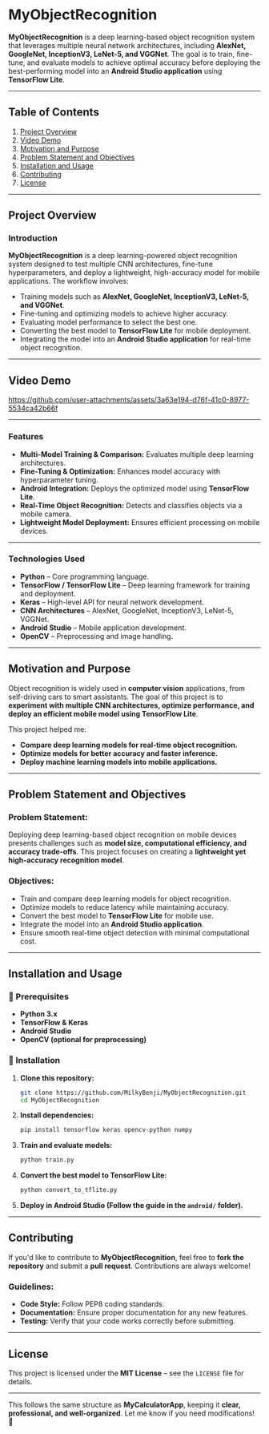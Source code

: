 # **MyObjectRecognition**  

**MyObjectRecognition** is a deep learning-based object recognition system that leverages multiple neural network architectures, including **AlexNet, GoogleNet, InceptionV3, LeNet-5, and VGGNet**. The goal is to train, fine-tune, and evaluate models to achieve optimal accuracy before deploying the best-performing model into an **Android Studio application** using **TensorFlow Lite**.  

---

## **Table of Contents**  

1. [Project Overview](#project-overview)  
2. [Video Demo](#video-demo)  
3. [Motivation and Purpose](#motivation-and-purpose)  
4. [Problem Statement and Objectives](#problem-statement-and-objectives)  
5. [Installation and Usage](#installation-and-usage)  
6. [Contributing](#contributing)  
7. [License](#license)  

---

## **Project Overview**  

### **Introduction**  

**MyObjectRecognition** is a deep learning-powered object recognition system designed to test multiple CNN architectures, fine-tune hyperparameters, and deploy a lightweight, high-accuracy model for mobile applications. The workflow involves:  

- Training models such as **AlexNet, GoogleNet, InceptionV3, LeNet-5, and VGGNet**.  
- Fine-tuning and optimizing models to achieve higher accuracy.  
- Evaluating model performance to select the best one.  
- Converting the best model to **TensorFlow Lite** for mobile deployment.  
- Integrating the model into an **Android Studio application** for real-time object recognition.  

---

## **Video Demo**  

https://github.com/user-attachments/assets/3a63e194-d76f-41c0-8977-5534ca42b66f

---

### **Features**  

- **Multi-Model Training & Comparison:** Evaluates multiple deep learning architectures.  
- **Fine-Tuning & Optimization:** Enhances model accuracy with hyperparameter tuning.  
- **Android Integration:** Deploys the optimized model using **TensorFlow Lite**.  
- **Real-Time Object Recognition:** Detects and classifies objects via a mobile camera.  
- **Lightweight Model Deployment:** Ensures efficient processing on mobile devices.  

---

### **Technologies Used**  

- **Python** – Core programming language.  
- **TensorFlow / TensorFlow Lite** – Deep learning framework for training and deployment.  
- **Keras** – High-level API for neural network development.  
- **CNN Architectures** – AlexNet, GoogleNet, InceptionV3, LeNet-5, VGGNet.  
- **Android Studio** – Mobile application development.  
- **OpenCV** – Preprocessing and image handling.  

---

## **Motivation and Purpose**  

Object recognition is widely used in **computer vision** applications, from self-driving cars to smart assistants. The goal of this project is to **experiment with multiple CNN architectures, optimize performance, and deploy an efficient mobile model using TensorFlow Lite**.  

This project helped me:  

- **Compare deep learning models for real-time object recognition.**  
- **Optimize models for better accuracy and faster inference.**  
- **Deploy machine learning models into mobile applications.**  

---

## **Problem Statement and Objectives**  

### **Problem Statement:**  

Deploying deep learning-based object recognition on mobile devices presents challenges such as **model size, computational efficiency, and accuracy trade-offs**. This project focuses on creating a **lightweight yet high-accuracy recognition model**.  

### **Objectives:**  

- Train and compare deep learning models for object recognition.  
- Optimize models to reduce latency while maintaining accuracy.  
- Convert the best model to **TensorFlow Lite** for mobile use.  
- Integrate the model into an **Android Studio application**.  
- Ensure smooth real-time object detection with minimal computational cost.  

---

## **Installation and Usage**  

### **🔧 Prerequisites**  

- **Python 3.x**  
- **TensorFlow & Keras**  
- **Android Studio**  
- **OpenCV (optional for preprocessing)**  

### **📌 Installation**  

1. **Clone this repository:**  
   ```bash
   git clone https://github.com/MilkyBenji/MyObjectRecognition.git
   cd MyObjectRecognition
   ```  
2. **Install dependencies:**  
   ```bash
   pip install tensorflow keras opencv-python numpy
   ```  
3. **Train and evaluate models:**  
   ```bash
   python train.py
   ```  
4. **Convert the best model to TensorFlow Lite:**  
   ```bash
   python convert_to_tflite.py
   ```  
5. **Deploy in Android Studio (Follow the guide in the `android/` folder).**  

---

## **Contributing**  

If you'd like to contribute to **MyObjectRecognition**, feel free to **fork the repository** and submit a **pull request**. Contributions are always welcome!  

### **Guidelines:**  

- **Code Style:** Follow PEP8 coding standards.  
- **Documentation:** Ensure proper documentation for any new features.  
- **Testing:** Verify that your code works correctly before submitting.  

---

## **License**  

This project is licensed under the **MIT License** – see the `LICENSE` file for details.  

---

This follows the same structure as **MyCalculatorApp**, keeping it **clear, professional, and well-organized**. Let me know if you need modifications! 🚀
